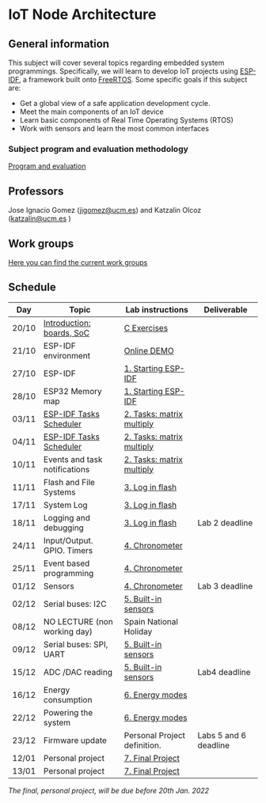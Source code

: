 # IoT Node Architecture

## General information

This subject will cover several topics regarding embedded system programmings. Specifically, we will learn to develop IoT projects using [ESP-IDF](https://docs.espressif.com/projects/esp-idf/en/stable/esp32/get-started/index.html), a framework built onto [FreeRTOS](https://www.freertos.org/).  Some specific goals if this subject are:

* Get a global view of a safe application  development cycle.
* Meet the main components of an IoT device
* Learn basic components of Real Time Operating Systems (RTOS)
* Work with sensors and learn the most common interfaces

### Subject program and evaluation methodology

  [Program and evaluation](slides/intro.pdf)

## Professors

Jose Ignacio Gomez (jigomez@ucm.es) and Katzalin Olcoz  (katzalin@ucm.es )

## Work groups

[Here you can find the current work groups](groups.md)


## Schedule

|    Day      | Topic                    |  Lab instructions   |  Deliverable   |
|--------------|------------------------|-------------------------|-------------------|
| 20/10  | [Introduction: boards, SoC](slides/soc.pdf)  |  [C Exercises](ctutorial/index.md)   |  |
| 21/10  | ESP-IDF environment  | [Online DEMO](demo/index.md)  |          |
| 27/10  | ESP-IDF   			| [1. Starting ESP-IDF ](P1/index.md)              | |
| 28/10  | ESP32 Memory map              | [1. Starting ESP-IDF ](P1/index.md)              | |
|03/11  | [ESP-IDF Tasks Scheduler](slides/tasks.pdf)     | [2. Tasks: matrix multiply ](P2/index.md)              |  |
|04/11  | [ESP-IDF Tasks Scheduler](slides/tasks.pdf)  | [2. Tasks: matrix multiply ](P2/index.md)    |   |
|10/11  | Events and task notifications  | [2. Tasks: matrix multiply  ](P2/index.md)    |   |
|11/11  | Flash and File Systems       |[3. Log in flash](P3/index.md) |   |
|17/11  | System Log       	|[3. Log in flash](P3/index.md) | |
|18/11  | Logging and  debugging     |[3. Log in flash](P3/index.md) |  Lab 2 deadline |
|24/11  | Input/Output. GPIO. Timers  | [4. Chronometer](P4/index.md)                | | 
|25/11  | Event based programming | [4. Chronometer](P4/index.md)            |     |
|01/12  |  Sensors	  		     | [4. Chronometer](P4/index.md)            | Lab 3 deadline    |
|02/12  | Serial buses: I2C		    | [5. Built-in sensors](P5/index.md)            |  |
|08/12  | NO LECTURE (non working day)  | Spain National Holiday   | |
|09/12  | Serial buses: SPI, UART 	  | [5. Built-in sensors](P5/index.md)                |   |
|15/12  | ADC /DAC reading		  | [5. Built-in sensors](P5/index.md)                |  Lab4 deadline |
|16/12  | Energy consumption           | [6. Energy modes](P6/index.md) |   |
|22/12 | Powering the system           | [6. Energy modes](P6/index.md) | |
|23/12 | Firmware update                 | Personal Project definition.   |  Labs 5 and 6 deadline |
|12/01 | Personal project                  | [7. Final Project](P7/index.md) |   |
|13/01 | Personal project                  | [7. Final Project](P7/index.md) | |

*The final, personal project, will be due before 20th Jan. 2022*

